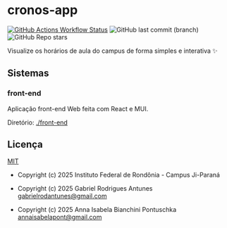 # cronos-app

[![GitHub Actions Workflow Status](https://img.shields.io/github/actions/workflow/status/ifro-jipa/cronos-app/ci-cd.yml?style=for-the-badge&logo=githubactions&logoColor=white&label=Continous%20Integration&labelColor=%23010409)](https://github.com/IFRO-Jipa/cronos-app/actions/workflows/ci-cd.yml)
![GitHub last commit (branch)](https://img.shields.io/github/last-commit/ifro-jipa/cronos-app/main?style=for-the-badge)
![GitHub Repo stars](https://img.shields.io/github/stars/ifro-jipa/cronos-app?style=for-the-badge)

Visualize os horários de aula do campus de forma simples e interativa ✨

## Sistemas

### front-end

Aplicação front-end Web feita com React e MUI.

Diretório: [./front-end](./front-end/)

## Licença

[MIT](./LICENSE)

- Copyright (c) 2025 Instituto Federal de Rondônia - Campus Ji-Paraná

- Copyright (c) 2025 Gabriel Rodrigues Antunes <gabrielrodantunes@gmail.com>

- Copyright (c) 2025 Anna Isabela Bianchini Pontuschka <annaisabelapont@gmail.com>
